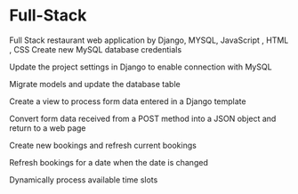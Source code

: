 # Full-Stack
Full Stack restaurant web application by Django, MYSQL, JavaScript , HTML , CSS 
Create new MySQL database credentials

Update the project settings in Django to enable connection with MySQL 

Migrate models and update the database table

Create a view to process form data entered in a Django template

Convert form data received from a POST method into a JSON object and return to a web page

Create new bookings and refresh current bookings

Refresh bookings for a date when the date is changed

Dynamically process available time slots
